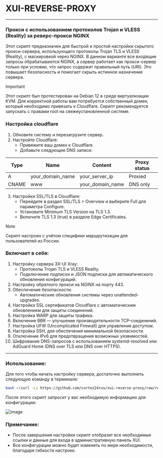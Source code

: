 # XUI-REVERSE-PROXY

-----

### Прокси с использованием протоколов Trojan и VLESS (Reality) за реверс-прокси NGINX
Этот скрипт предназначен для быстрой и простой настройки скрытого прокси-сервера, использующего протоколы Trojan TLS и VLESS (Reality), с маскировкой через NGINX. В данном варианте все входящие запросы обрабатываются NGINX, а сервер работает как прокси-сервер только при условии, что запрос содержит правильный путь (URI). Это повышает безопасность и помогает скрыть истинное назначение сервера.

> [!IMPORTANT]
> Этот скрипт был протестирован на Debian 12 в среде виртуализации KVM. Для корректной работы вам потребуется собственный домен, который необходимо привязать к Cloudflare. Скрипт рекомендуется запускать с правами root на свежеустановленной системе.

### Настройка cloudflare
1. Обновите систему и перезагрузите сервер.
2. Настройте Cloudflare:
   - Привяжите ваш домен к Cloudflare.
   - Добавьте следующие DNS записи:

| Type  | Name             | Content          | Proxy status  |
| ----- | ---------------- | ---------------- | ------------- |
| A     | your_domain_name | your_server_ip   | Proxied       |
| CNAME | www              | your_domain_name | DNS only      |
   
3. Настройки SSL/TLS в Cloudflare:
   - Перейдите в раздел SSL/TLS > Overview и выберите Full для параметра Configure.
   - Установите Minimum TLS Version на TLS 1.3.
   - Включите TLS 1.3 (true) в разделе Edge Certificates.

> [!NOTE]
> Скрипт настроен с учётом специфики маршрутизации для пользователей из России.

### Включает в себя:
  
1. Настройку сервера 3X-UI Xray:
   - Протоколы Trojan TLS и VLESS Reality.
   - Подключение подписки и JSON подписки для автоматического обновления конфигураций.
2. Настройку обратного прокси на NGINX на порту 443.
3. Обеспечение безопасности:
   - Автоматические обновления системы через unattended-upgrades.
4. Настройка SSL сертификатов Cloudflare с автоматическим обновлением для защиты соединений.
5. Настройка WARP для защиты трафика.
6. Включение BBR — улучшение производительности TCP-соединений.
7. Настройка UFW (Uncomplicated Firewall) для управления доступом.
8. Настройка SSH, для обеспечения минимальной безопасности.
9. Отключение IPv6 для предотвращения возможных уязвимостей.
10. Шифрование DNS-запросов с использованием systemd-resolved или AdGuard Home (DNS over TLS или DNS over HTTPS).

-----

### Использование:

Для того чтобы начать настройку сервера, достаточно выполнить следующую команду в терминале:
```sh
bash <(curl -Ls https://github.com/cortez24rus/xui-reverse-proxy/raw/refs/heads/main/xui-rp-install.sh)
```

После этого скрипт запросит у вас необходимую информацию для конфигурации:

![image](https://github.com/user-attachments/assets/dc60caee-1b01-40c9-a344-e0a67ebfc2ee)

### Примечание: 
- После завершения настройки скрипт отобразит все необходимые ссылки и данные для входа в административную панель XUI.
- Все конфигурации можно будет изменять по мере необходимости, благодаря гибкости настроек.
